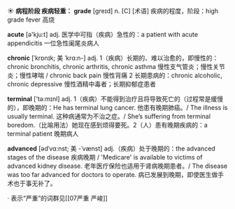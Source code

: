 ☀ <span class="category">**病程阶段 疾病轻重：**</span>
<span class="vocabulary">**grade**</span> [ɡreɪd] 
<span class="definition">n. [C] [术语] 疾病的程度，阶段：</span>high grade fever 高烧

<span class="vocabulary">**acute**</span> [ə'kju:t] 
<span class="definition">adj. 医学中可指（疾病）急性的：</span>a patient with acute appendicitis 一位急性阑尾炎病人

<span class="vocabulary">**chronic**</span> [ˈkrɒnɪk; 美 ˈkrɑ:n-]
<span class="definition">adj. 1（疾病）长期的、难以治愈的，即慢性的：</span>chronic bronchitis, chronic arthritis, chronic asthma 慢性支气管炎；慢性关节炎；慢性哮喘 / chronic back pain 慢性背痛 <span class="definition">2 长期患病的：</span>chronic alcoholic, chronic depressive 慢性酒精中毒者；长期抑郁症患者

<span class="vocabulary">**terminal**</span> ['tə:mɪnl] 
<span class="definition">adj. 1（疾病）不能得到治疗且将导致死亡的（过程常是缓慢的），即晚期的：</span>He has terminal lung cancer. 他患有晚期肺癌。/ The illness is usually terminal. 这种病通常为不治之症。/ She’s suffering from terminal boredom.（比喻用法）她现在感到烦得要死。<span class="definition">2（人）患有晚期疾病的：</span>a terminal patient 晚期病人
           
<span class="vocabulary">**advanced**</span> [ədˈvɑ:nst; 美 -ˈvænst]
<span class="definition">adj.（疾病）处于晚期的：</span>the advanced stages of the disease 疾病晚期 / 'Medicare' is available to victims of advanced kidney disease. 老年医疗保险也适用于肾病晚期患者。/ The disease was too far advanced for doctors to operate. 病已发展到晚期，即使医生做手术也于事无补了。
        
· 表示“严重”的词群见[[07严重 严峻]]
